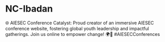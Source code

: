 # NC-Ibadan
🌐 AIESEC Conference Catalyst: Proud creator of an immersive AIESEC conference website, fostering global youth leadership and impactful gatherings. Join us online to empower change! 🌍🚀 #AIESECConferences
